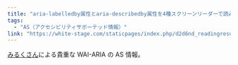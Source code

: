 ```yaml
---
title: "aria-labelledby属性とaria-describedby属性を4種スクリーンリーダーで読み上げた検証結果"
tags:
  - "AS（アクセシビリティサポーテッド情報）"
link: "https://white-stage.com/staticpages/index.php/d2d6nd_readingresults"
---
```


[みるくさん](https://white-stage.com/)による貴重な WAI-ARIA の AS 情報。
